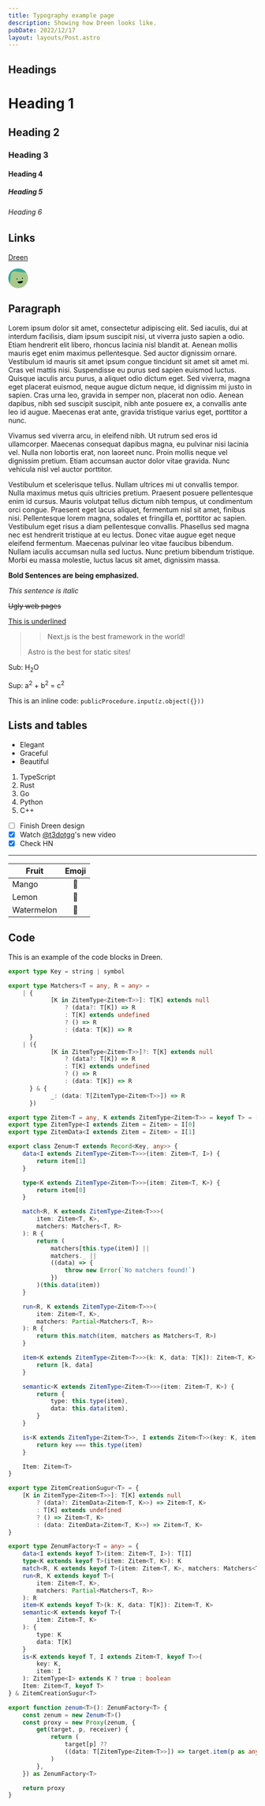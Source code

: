 ```yaml
---
title: Typography example page
description: Showing how Dreen looks like.
pubDate: 2022/12/17
layout: layouts/Post.astro
---
```


## Headings

# Heading 1

## Heading 2

### Heading 3

#### Heading 4

##### Heading 5

###### Heading 6

## Links

[Dreen](https://dreen.zihan.ga/)

[<svg viewBox="0 0 36 36" fill="none" role="img" xmlns="http://www.w3.org/2000/svg" width="40" height="40"><title>Zihan Chen</title><mask id="mask__beam" maskUnits="userSpaceOnUse" x="0" y="0" width="36" height="36"><rect width="36" height="36" rx="72" fill="#FFFFFF"></rect>
</mask><g mask="url(#mask__beam)"><rect width="36" height="36" fill="#37ab98"></rect><rect x="0" y="0" width="36" height="36" transform="translate(7 7) rotate(97 18 18) scale(1.1)" fill="#a6c88c" rx="6"></rect><g transform="translate(3.5 3.5) rotate(-7 18 18)"><path d="M13,20 a1,0.75 0 0,0 10,0" fill="#000000"></path><rect x="12" y="14" width="1.5" height="2" rx="1" stroke="none" fill="#000000"></rect><rect x="22" y="14" width="1.5" height="2" rx="1" stroke="none" fill="#000000"></rect>
</g>
</g>
</svg>](https://dreen.zihan.ga)

## Paragraph

Lorem ipsum dolor sit amet, consectetur adipiscing elit. Sed iaculis, dui at interdum facilisis, diam ipsum suscipit nisi, ut viverra justo sapien a odio. Etiam hendrerit elit libero, rhoncus lacinia nisl blandit at. Aenean mollis mauris eget enim maximus pellentesque. Sed auctor dignissim ornare. Vestibulum id mauris sit amet ipsum congue tincidunt sit amet sit amet mi. Cras vel mattis nisi. Suspendisse eu purus sed sapien euismod luctus. Quisque iaculis arcu purus, a aliquet odio dictum eget. Sed viverra, magna eget placerat euismod, neque augue dictum neque, id dignissim mi justo in sapien. Cras urna leo, gravida in semper non, placerat non odio. Aenean dapibus, nibh sed suscipit suscipit, nibh ante posuere ex, a convallis ante leo id augue. Maecenas erat ante, gravida tristique varius eget, porttitor a nunc.

Vivamus sed viverra arcu, in eleifend nibh. Ut rutrum sed eros id ullamcorper. Maecenas consequat dapibus magna, eu pulvinar nisi lacinia vel. Nulla non lobortis erat, non laoreet nunc. Proin mollis neque vel dignissim pretium. Etiam accumsan auctor dolor vitae gravida. Nunc vehicula nisl vel auctor porttitor.

Vestibulum et scelerisque tellus. Nullam ultrices mi ut convallis tempor. Nulla maximus metus quis ultricies pretium. Praesent posuere pellentesque enim id cursus. Mauris volutpat tellus dictum nibh tempus, ut condimentum orci congue. Praesent eget lacus aliquet, fermentum nisl sit amet, finibus nisi. Pellentesque lorem magna, sodales et fringilla et, porttitor ac sapien. Vestibulum eget risus a diam pellentesque convallis. Phasellus sed magna nec est hendrerit tristique at eu lectus. Donec vitae augue eget neque eleifend fermentum. Maecenas pulvinar leo vitae faucibus bibendum. Nullam iaculis accumsan nulla sed luctus. Nunc pretium bibendum tristique. Morbi eu massa molestie, luctus lacus sit amet, dignissim massa.

**Bold Sentences are being emphasized.**

_This sentence is italic_

~~Ugly web pages~~

<ins>This is underlined</ins>

> > Next.js is the best framework in the world!
>
> Astro is the best for static sites!

Sub: H<sub>2</sub>O

Sup: a<sup>2</sup> + b<sup>2</sup> = c<sup>2</sup>

This is an inline code: `publicProcedure.input(z.object({}))`

## Lists and tables

-   Elegant
-   Graceful
-   Beautiful

1. TypeScript
2. Rust
3. Go
4. Python
5. C++

-   [ ] Finish Dreen design
-   [x] Watch [@t3dotgg](https://www.youtube.com/@t3dotgg)'s new video
-   [x] Check HN

---

| Fruit      | Emoji |
| ---------- | :---: |
| Mango      |  🥭   |
| Lemon      |  🍋   |
| Watermelon |  🍉   |

## Code

This is an example of the code blocks in Dreen.

```ts
export type Key = string | symbol

export type Matchers<T = any, R = any> =
	| {
			[K in ZitemType<Zitem<T>>]: T[K] extends null
				? (data?: T[K]) => R
				: T[K] extends undefined
				? () => R
				: (data: T[K]) => R
	  }
	| ({
			[K in ZitemType<Zitem<T>>]?: T[K] extends null
				? (data?: T[K]) => R
				: T[K] extends undefined
				? () => R
				: (data: T[K]) => R
	  } & {
			_: (data: T[ZitemType<Zitem<T>>]) => R
	  })

export type Zitem<T = any, K extends ZitemType<Zitem<T>> = keyof T> = [K, T[K]]
export type ZitemType<I extends Zitem = Zitem> = I[0]
export type ZitemData<I extends Zitem = Zitem> = I[1]

export class Zenum<T extends Record<Key, any>> {
	data<I extends ZitemType<Zitem<T>>>(item: Zitem<T, I>) {
		return item[1]
	}

	type<K extends ZitemType<Zitem<T>>>(item: Zitem<T, K>) {
		return item[0]
	}

	match<R, K extends ZitemType<Zitem<T>>>(
		item: Zitem<T, K>,
		matchers: Matchers<T, R>
	): R {
		return (
			matchers[this.type(item)] ||
			matchers._ ||
			((data) => {
				throw new Error(`No matchers found!`)
			})
		)(this.data(item))
	}

	run<R, K extends ZitemType<Zitem<T>>>(
		item: Zitem<T, K>,
		matchers: Partial<Matchers<T, R>>
	): R {
		return this.match(item, matchers as Matchers<T, R>)
	}

	item<K extends ZitemType<Zitem<T>>>(k: K, data: T[K]): Zitem<T, K> {
		return [k, data]
	}

	semantic<K extends ZitemType<Zitem<T>>>(item: Zitem<T, K>) {
		return {
			type: this.type(item),
			data: this.data(item),
		}
	}

	is<K extends ZitemType<Zitem<T>>, I extends Zitem<T>>(key: K, item: I) {
		return key === this.type(item)
	}

	Item: Zitem<T>
}

export type ZitemCreationSugur<T> = {
	[K in ZitemType<Zitem<T>>]: T[K] extends null
		? (data?: ZitemData<Zitem<T, K>>) => Zitem<T, K>
		: T[K] extends undefined
		? () => Zitem<T, K>
		: (data: ZitemData<Zitem<T, K>>) => Zitem<T, K>
}

export type ZenumFactory<T = any> = {
	data<I extends keyof T>(item: Zitem<T, I>): T[I]
	type<K extends keyof T>(item: Zitem<T, K>): K
	match<R, K extends keyof T>(item: Zitem<T, K>, matchers: Matchers<T, R>): R
	run<R, K extends keyof T>(
		item: Zitem<T, K>,
		matchers: Partial<Matchers<T, R>>
	): R
	item<K extends keyof T>(k: K, data: T[K]): Zitem<T, K>
	semantic<K extends keyof T>(
		item: Zitem<T, K>
	): {
		type: K
		data: T[K]
	}
	is<K extends keyof T, I extends Zitem<T, keyof T>>(
		key: K,
		item: I
	): ZitemType<I> extends K ? true : boolean
	Item: Zitem<T, keyof T>
} & ZitemCreationSugur<T>

export function zenum<T>(): ZenumFactory<T> {
	const zenum = new Zenum<T>()
	const proxy = new Proxy(zenum, {
		get(target, p, receiver) {
			return (
				target[p] ??
				((data: T[ZitemType<Zitem<T>>]) => target.item(p as any, data))
			)
		},
	}) as ZenumFactory<T>

	return proxy
}
```
